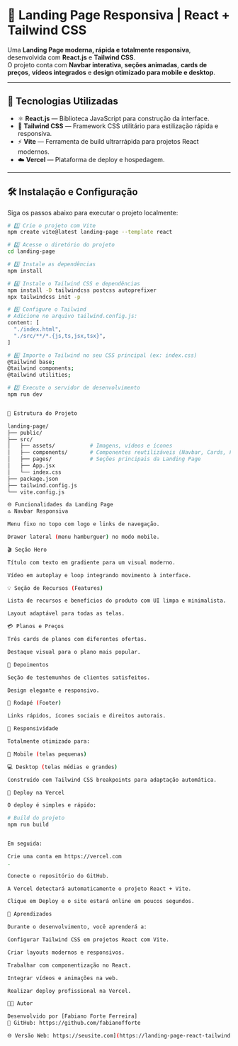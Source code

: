 # 🚀 Landing Page Responsiva | React + Tailwind CSS

Uma **Landing Page moderna, rápida e totalmente responsiva**, desenvolvida com **React.js** e **Tailwind CSS**.  
O projeto conta com **Navbar interativa**, **seções animadas**, **cards de preços**, **vídeos integrados** e **design otimizado para mobile e desktop**.  

---

## 🧩 Tecnologias Utilizadas

- ⚛️ **React.js** — Biblioteca JavaScript para construção da interface.  
- 💨 **Tailwind CSS** — Framework CSS utilitário para estilização rápida e responsiva.  
- ⚡ **Vite** — Ferramenta de build ultrarrápida para projetos React modernos.  
- ☁️ **Vercel** — Plataforma de deploy e hospedagem.

---

## 🛠️ Instalação e Configuração

Siga os passos abaixo para executar o projeto localmente:

```bash
# 1️⃣ Crie o projeto com Vite
npm create vite@latest landing-page --template react

# 2️⃣ Acesse o diretório do projeto
cd landing-page

# 3️⃣ Instale as dependências
npm install

# 4️⃣ Instale o Tailwind CSS e dependências
npm install -D tailwindcss postcss autoprefixer
npx tailwindcss init -p

# 5️⃣ Configure o Tailwind
# Adicione no arquivo tailwind.config.js:
content: [
  "./index.html",
  "./src/**/*.{js,ts,jsx,tsx}",
]

# 6️⃣ Importe o Tailwind no seu CSS principal (ex: index.css)
@tailwind base;
@tailwind components;
@tailwind utilities;

# 7️⃣ Execute o servidor de desenvolvimento
npm run dev


🧱 Estrutura do Projeto

landing-page/
├── public/
├── src/
│   ├── assets/           # Imagens, vídeos e ícones
│   ├── components/       # Componentes reutilizáveis (Navbar, Cards, Footer, etc)
│   ├── pages/            # Seções principais da Landing Page
│   ├── App.jsx
│   └── index.css
├── package.json
├── tailwind.config.js
└── vite.config.js

🌐 Funcionalidades da Landing Page
🔝 Navbar Responsiva

Menu fixo no topo com logo e links de navegação.

Drawer lateral (menu hamburguer) no modo mobile.

🎬 Seção Hero

Título com texto em gradiente para um visual moderno.

Vídeo em autoplay e loop integrando movimento à interface.

💡 Seção de Recursos (Features)

Lista de recursos e benefícios do produto com UI limpa e minimalista.

Layout adaptável para todas as telas.

💳 Planos e Preços

Três cards de planos com diferentes ofertas.

Destaque visual para o plano mais popular.

💬 Depoimentos

Seção de testemunhos de clientes satisfeitos.

Design elegante e responsivo.

🧭 Rodapé (Footer)

Links rápidos, ícones sociais e direitos autorais.

🌈 Responsividade

Totalmente otimizado para:

📱 Mobile (telas pequenas)

💻 Desktop (telas médias e grandes)

Construído com Tailwind CSS breakpoints para adaptação automática.

🚀 Deploy na Vercel

O deploy é simples e rápido:

# Build do projeto
npm run build


Em seguida:

Crie uma conta em https://vercel.com
.

Conecte o repositório do GitHub.

A Vercel detectará automaticamente o projeto React + Vite.

Clique em Deploy e o site estará online em poucos segundos.

🧠 Aprendizados

Durante o desenvolvimento, você aprenderá a:

Configurar Tailwind CSS em projetos React com Vite.

Criar layouts modernos e responsivos.

Trabalhar com componentização no React.

Integrar vídeos e animações na web.

Realizar deploy profissional na Vercel.

🧑‍💻 Autor

Desenvolvido por [Fabiano Forte Ferreira]
💼 GitHub: https://github.com/fabianofforte

🌐 Versão Web: https://seusite.com](https://landing-page-react-tailwind-css-pi.vercel.app/
